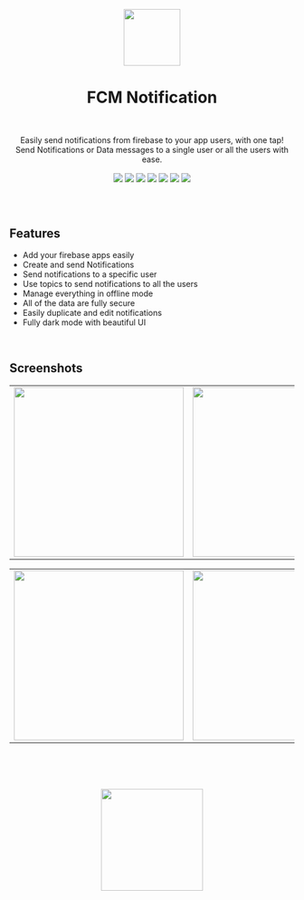 <p align="center"> 
  <tr>
     <td><img src="https://www.notion.so/image/https%3A%2F%2Fs3-us-west-2.amazonaws.com%2Fsecure.notion-static.com%2F8f4507b0-4717-4ab1-80dc-6b027e3f9d36%2Ffcm_notification_logo-with-bg.png?table=block&id=84b99ef7-67bd-49cf-abff-94ae02827b68&spaceId=3107c0c8-1d6e-462e-8ab2-26ba76caa796&width=2000&userId=73918c78-f0a6-467b-83c8-c747d80076b1&cache=v2" width=100 ></td>
  </tr>
 </p>

<h1 align="center">FCM Notification</h1>
</br>

<p align="center" > Easily send notifications from firebase to your app users, with one tap! </br> Send Notifications or Data messages to a single user or all the users with ease. </p>

<div align="center">
<img align="center" src="https://img.shields.io/badge/Flutter-%2302569B.svg?style=flat"/>
<img align="center" src="https://img.shields.io/badge/-BLoC-blue?style=flat"/>
<img align="center" src="https://img.shields.io/badge/-Clean Architecture-2FA52F?style=flat"/>
<img align="center" src="https://img.shields.io/badge/-Dio-ff69b4?style=flat"/>
<img align="center" src="https://img.shields.io/badge/-Hive-0AC7EF?style=flat"/>
<img align="center" src="https://img.shields.io/badge/-Get it-064D86?style=flat"/>
<img align="center" src="https://img.shields.io/badge/-Go Router-0B458B?style=flat"/>
</div>


</br></br>

## Features
- Add your firebase apps easily
- Create and send Notifications
- Send notifications to a specific user
- Use topics to send notifications to all the users
- Manage everything in offline mode
- All of the data are fully secure
- Easily duplicate and edit notifications
- Fully dark mode with beautiful UI

</br>

## Screenshots
<table align="center">
  <tr>
    <td><img src="https://www.notion.so/image/https%3A%2F%2Fs3-us-west-2.amazonaws.com%2Fsecure.notion-static.com%2F1060e126-2cf8-4f32-bd72-8ba4c1ce7f35%2FMockup_(1).png?table=block&id=261c9eb2-7bb4-4618-a409-8e5cc1d9bcec&spaceId=3107c0c8-1d6e-462e-8ab2-26ba76caa796&width=2000&userId=73918c78-f0a6-467b-83c8-c747d80076b1&cache=v2" width=300 ></td>
    <td><img src="https://www.notion.so/image/https%3A%2F%2Fs3-us-west-2.amazonaws.com%2Fsecure.notion-static.com%2F65470d9d-24ac-4471-8f6c-df743d843232%2FMockup_(2).png?table=block&id=0452db4a-cd57-4a1b-a8ad-69ead133eb13&spaceId=3107c0c8-1d6e-462e-8ab2-26ba76caa796&width=2000&userId=73918c78-f0a6-467b-83c8-c747d80076b1&cache=v2" width=300 ></td>
    <td><img src="https://www.notion.so/image/https%3A%2F%2Fs3-us-west-2.amazonaws.com%2Fsecure.notion-static.com%2F3b709599-92a7-4d55-81ca-191074ae98fc%2FMockup_(3).png?table=block&id=accabe90-91a7-4c11-a3a2-bea8492e047c&spaceId=3107c0c8-1d6e-462e-8ab2-26ba76caa796&width=2000&userId=73918c78-f0a6-467b-83c8-c747d80076b1&cache=v2" width=300 ></td>
  </tr>
 </table>
<table align="center">

  <tr>
    <td><img src="https://www.notion.so/image/https%3A%2F%2Fs3-us-west-2.amazonaws.com%2Fsecure.notion-static.com%2F1c3d297c-1d5b-4a2d-afae-3bd9b408d455%2FMockup_(4).png?table=block&id=57a4cd62-f676-4015-b88e-b9f4a44fc15f&spaceId=3107c0c8-1d6e-462e-8ab2-26ba76caa796&width=2000&userId=73918c78-f0a6-467b-83c8-c747d80076b1&cache=v2" width=300 ></td>
    <td><img src="https://www.notion.so/image/https%3A%2F%2Fs3-us-west-2.amazonaws.com%2Fsecure.notion-static.com%2F7220ea7e-f47d-4b6e-94e5-2058648655ee%2FMockup_(5).png?table=block&id=de745bff-c6e9-402b-8c11-cb30749e9ecf&spaceId=3107c0c8-1d6e-462e-8ab2-26ba76caa796&width=2000&userId=73918c78-f0a6-467b-83c8-c747d80076b1&cache=v2" width=300 ></td>
    <td><img src="https://www.notion.so/image/https%3A%2F%2Fs3-us-west-2.amazonaws.com%2Fsecure.notion-static.com%2F9eb6ce0d-5299-4950-8ca8-172142d05727%2FMockup_(6).png?table=block&id=7f4b544a-2471-48cc-ba68-43156755f415&spaceId=3107c0c8-1d6e-462e-8ab2-26ba76caa796&width=2000&userId=73918c78-f0a6-467b-83c8-c747d80076b1&cache=v2" width=300 ></td>
  </tr>
 </table>
 <table align="center">

</br>
</br>
</br>

<p align="center">
  <a href="https://rebrand.ly/fcm-notification">
  <img width="180" src="https://www.notion.so/image/https%3A%2F%2Fs3-us-west-2.amazonaws.com%2Fsecure.notion-static.com%2F53562920-4f3f-4acf-ad1b-e3394b5cdacb%2FPlay_Store_badge.png?table=block&id=d0582e37-3734-44d4-8c4e-8f047733bd0c&spaceId=3107c0c8-1d6e-462e-8ab2-26ba76caa796&width=2000&userId=73918c78-f0a6-467b-83c8-c747d80076b1&cache=v2">
  </a>
</p>

</br>
